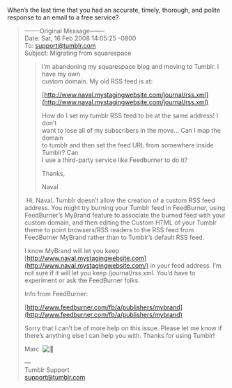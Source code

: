 When’s the last time that you had an accurate, timely, thorough, and polite response to an email to a free service?

> ——-Original Message——-  
> Date: Sat, 16 Feb 2008 14:05:25 -0800  
> To: [support@tumblr.com](mailto:support@tumblr.com)  
> Subject: Migrating from squarespace
> 
> >I’m abandoning my squarespace blog and moving to Tumblr. I have my own  
> >custom domain. My old RSS feed is at:  
> >  
> >[](http://www.naval.mystagingwebsite.com/journal/rss.xml)[http://www.naval.mystagingwebsite.com/journal/rss.xml](http://www.naval.mystagingwebsite.com/journal/rss.xml)  
> >  
> >How do I set my tumblr RSS feed to be at the same address! I don’t  
> >want to lose all of my subscribers in the move… Can I map the domain  
> >to tumblr and then set the feed URL from somewhere inside Tumblr? Can  
> >I use a third-party service like Feedburner to do it?  
> >  
> >Thanks,  
> >  
> >Naval  
> >
> 
>  Hi, Naval. Tumblr doesn’t allow the creation of a custom RSS feed address. You might try burning your Tumblr feed in FeedBurner, using FeedBurner’s MyBrand feature to associate the burned feed with your custom domain, and then editing the Custom HTML of your Tumblr theme to point browsers/RSS readers to the RSS feed from FeedBurner MyBrand rather than to Tumblr’s default RSS feed.
> 
> I know MyBrand will let you keep [](http://www.naval.mystagingwebsite.com/)[http://www.naval.mystagingwebsite.com](http://www.naval.mystagingwebsite.com/) in your feed address. I’m not sure if it will let you keep /journal/rss.xml. You’d have to experiment or ask the FeedBurner folks.
> 
> Info from FeedBurner:
> 
> [](http://www.feedburner.com/fb/a/publishers/mybrand)[http://www.feedburner.com/fb/a/publishers/mybrand](http://www.feedburner.com/fb/a/publishers/mybrand)
> 
> Sorry that I can’t be of more help on this issue. Please let me know if there’s anything else I can help you with. Thanks for using Tumblr!
> 
> Marc  ![🙂](https://s.w.org/images/core/emoji/13.1.0/svg/1f642.svg)
> 
> —  
> Tumblr Support  
> [support@tumblr.com](mailto:support@tumblr.com)